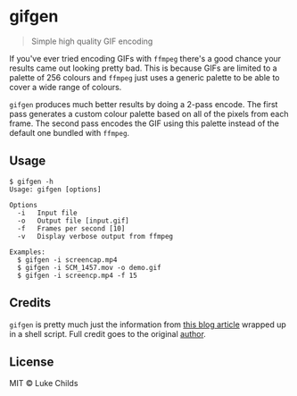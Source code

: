 # gifgen

> Simple high quality GIF encoding

If you've ever tried encoding GIFs with `ffmpeg` there's a good chance your results came out looking pretty bad. This is because GIFs are limited to a palette of 256 colours and `ffmpeg` just uses a generic palette to be able to cover a wide range of colours.

`gifgen` produces much better results by doing a 2-pass encode. The first pass generates a custom colour palette based on all of the pixels from each frame. The second pass encodes the GIF using this palette instead of the default one bundled with `ffmpeg`.

## Usage

```shell
$ gifgen -h
Usage: gifgen [options]

Options
  -i   Input file
  -o   Output file [input.gif]
  -f   Frames per second [10]
  -v   Display verbose output from ffmpeg

Examples:
  $ gifgen -i screencap.mp4
  $ gifgen -i SCM_1457.mov -o demo.gif
  $ gifgen -i screencp.mp4 -f 15
```

## Credits

`gifgen` is pretty much just the information from [this blog article](http://blog.pkh.me/p/21-high-quality-gif-with-ffmpeg.html) wrapped up in a shell script. Full credit goes to the original [author](http://ubitux.fr/).

## License

MIT © Luke Childs
